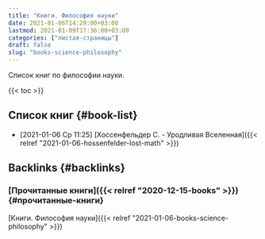 ```yaml
---
title: "Книги. Философия науки"
date: 2021-01-06T14:29:00+03:00
lastmod: 2021-01-09T17:36:00+03:00
categories: ["листая-страницы"]
draft: false
slug: "books-science-philosophy"
---
```


Список книг по философии науки.

<!--more-->

{{< toc >}}


## Список книг {#book-list}

-   <span class="timestamp-wrapper"><span class="timestamp">[2021-01-06 Ср 11:25] </span></span> [Хоссенфельдер С. - Уродливая Вселенная]({{< relref "2021-01-06-hossenfelder-lost-math" >}})


## Backlinks {#backlinks}


### [Прочитанные книги]({{< relref "2020-12-15-books" >}}) {#прочитанные-книги}

[Книги. Философия науки]({{< relref "2021-01-06-books-science-philosophy" >}})
